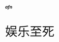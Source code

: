 ##### afn



<div style="font-family: 'Times New Roman',system-ui; font-size: 40px">


娱乐至死


</div>